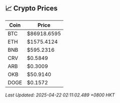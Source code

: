 ## 📈 Crypto Prices

| Coin | Price |
| ---- | ----- |
| BTC | $86918.6595 |
| ETH | $1575.4124 |
| BNB | $595.2316 |
| CRV | $0.5849 |
| ARB | $0.3009 |
| OKB | $50.9140 |
| DOGE | $0.1572 |

_Last Updated: 2025-04-22 02:11:02.489 +0800 HKT_
